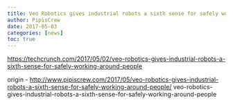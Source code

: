 ```yaml
---
title: Veo Robotics gives industrial robots a sixth sense for safely working around people
author: PipisCrew
date: 2017-05-03
categories: [news]
toc: true
---
```


https://techcrunch.com/2017/05/02/veo-robotics-gives-industrial-robots-a-sixth-sense-for-safely-working-around-people

origin - http://www.pipiscrew.com/2017/05/veo-robotics-gives-industrial-robots-a-sixth-sense-for-safely-working-around-people/ veo-robotics-gives-industrial-robots-a-sixth-sense-for-safely-working-around-people